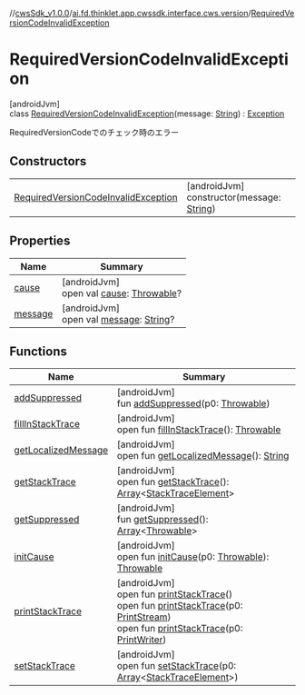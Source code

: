 //[cwsSdk_v1.0.0](../../../index.md)/[ai.fd.thinklet.app.cwssdk.interface.cws.version](../index.md)/[RequiredVersionCodeInvalidException](index.md)

# RequiredVersionCodeInvalidException

[androidJvm]\
class [RequiredVersionCodeInvalidException](index.md)(message: [String](https://kotlinlang.org/api/latest/jvm/stdlib/kotlin/-string/index.html)) : [Exception](https://developer.android.com/reference/kotlin/java/lang/Exception.html)

RequiredVersionCodeでのチェック時のエラー

## Constructors

| | |
|---|---|
| [RequiredVersionCodeInvalidException](-required-version-code-invalid-exception.md) | [androidJvm]<br>constructor(message: [String](https://kotlinlang.org/api/latest/jvm/stdlib/kotlin/-string/index.html)) |

## Properties

| Name | Summary |
|---|---|
| [cause](index.md#-654012527%2FProperties%2F266414480) | [androidJvm]<br>open val [cause](index.md#-654012527%2FProperties%2F266414480): [Throwable](https://kotlinlang.org/api/latest/jvm/stdlib/kotlin/-throwable/index.html)? |
| [message](index.md#1824300659%2FProperties%2F266414480) | [androidJvm]<br>open val [message](index.md#1824300659%2FProperties%2F266414480): [String](https://kotlinlang.org/api/latest/jvm/stdlib/kotlin/-string/index.html)? |

## Functions

| Name | Summary |
|---|---|
| [addSuppressed](index.md#282858770%2FFunctions%2F266414480) | [androidJvm]<br>fun [addSuppressed](index.md#282858770%2FFunctions%2F266414480)(p0: [Throwable](https://kotlinlang.org/api/latest/jvm/stdlib/kotlin/-throwable/index.html)) |
| [fillInStackTrace](index.md#-1102069925%2FFunctions%2F266414480) | [androidJvm]<br>open fun [fillInStackTrace](index.md#-1102069925%2FFunctions%2F266414480)(): [Throwable](https://kotlinlang.org/api/latest/jvm/stdlib/kotlin/-throwable/index.html) |
| [getLocalizedMessage](index.md#1043865560%2FFunctions%2F266414480) | [androidJvm]<br>open fun [getLocalizedMessage](index.md#1043865560%2FFunctions%2F266414480)(): [String](https://kotlinlang.org/api/latest/jvm/stdlib/kotlin/-string/index.html) |
| [getStackTrace](index.md#2050903719%2FFunctions%2F266414480) | [androidJvm]<br>open fun [getStackTrace](index.md#2050903719%2FFunctions%2F266414480)(): [Array](https://kotlinlang.org/api/latest/jvm/stdlib/kotlin/-array/index.html)&lt;[StackTraceElement](https://developer.android.com/reference/kotlin/java/lang/StackTraceElement.html)&gt; |
| [getSuppressed](index.md#672492560%2FFunctions%2F266414480) | [androidJvm]<br>fun [getSuppressed](index.md#672492560%2FFunctions%2F266414480)(): [Array](https://kotlinlang.org/api/latest/jvm/stdlib/kotlin/-array/index.html)&lt;[Throwable](https://kotlinlang.org/api/latest/jvm/stdlib/kotlin/-throwable/index.html)&gt; |
| [initCause](index.md#-418225042%2FFunctions%2F266414480) | [androidJvm]<br>open fun [initCause](index.md#-418225042%2FFunctions%2F266414480)(p0: [Throwable](https://kotlinlang.org/api/latest/jvm/stdlib/kotlin/-throwable/index.html)): [Throwable](https://kotlinlang.org/api/latest/jvm/stdlib/kotlin/-throwable/index.html) |
| [printStackTrace](index.md#-1769529168%2FFunctions%2F266414480) | [androidJvm]<br>open fun [printStackTrace](index.md#-1769529168%2FFunctions%2F266414480)()<br>open fun [printStackTrace](index.md#1841853697%2FFunctions%2F266414480)(p0: [PrintStream](https://developer.android.com/reference/kotlin/java/io/PrintStream.html))<br>open fun [printStackTrace](index.md#1175535278%2FFunctions%2F266414480)(p0: [PrintWriter](https://developer.android.com/reference/kotlin/java/io/PrintWriter.html)) |
| [setStackTrace](index.md#2135801318%2FFunctions%2F266414480) | [androidJvm]<br>open fun [setStackTrace](index.md#2135801318%2FFunctions%2F266414480)(p0: [Array](https://kotlinlang.org/api/latest/jvm/stdlib/kotlin/-array/index.html)&lt;[StackTraceElement](https://developer.android.com/reference/kotlin/java/lang/StackTraceElement.html)&gt;) |
